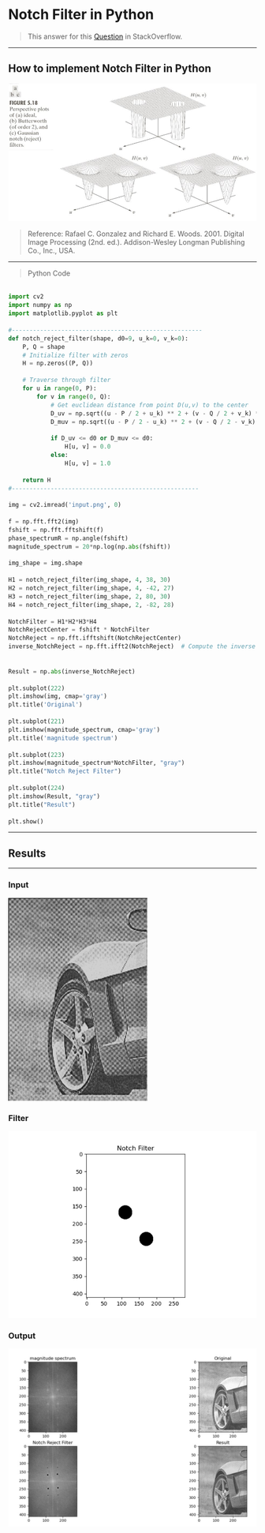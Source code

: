 # Notch Filter in Python

> This answer for this [Question](https://stackoverflow.com/questions/65483030/notch-reject-filtering-in-python/65484007) in StackOverflow.

---

## How to implement Notch Filter in Python

![Theory](theory.jpg "Concept Image")

> Reference: Rafael C. Gonzalez and Richard E. Woods. 2001. Digital Image Processing (2nd. ed.). Addison-Wesley Longman Publishing Co., Inc., USA.

---

> Python Code

```py

import cv2
import numpy as np
import matplotlib.pyplot as plt

#------------------------------------------------------
def notch_reject_filter(shape, d0=9, u_k=0, v_k=0):
    P, Q = shape
    # Initialize filter with zeros
    H = np.zeros((P, Q))

    # Traverse through filter
    for u in range(0, P):
        for v in range(0, Q):
            # Get euclidean distance from point D(u,v) to the center
            D_uv = np.sqrt((u - P / 2 + u_k) ** 2 + (v - Q / 2 + v_k) ** 2)
            D_muv = np.sqrt((u - P / 2 - u_k) ** 2 + (v - Q / 2 - v_k) ** 2)

            if D_uv <= d0 or D_muv <= d0:
                H[u, v] = 0.0
            else:
                H[u, v] = 1.0

    return H
#-----------------------------------------------------

img = cv2.imread('input.png', 0)

f = np.fft.fft2(img)
fshift = np.fft.fftshift(f)
phase_spectrumR = np.angle(fshift)
magnitude_spectrum = 20*np.log(np.abs(fshift))

img_shape = img.shape

H1 = notch_reject_filter(img_shape, 4, 38, 30)
H2 = notch_reject_filter(img_shape, 4, -42, 27)
H3 = notch_reject_filter(img_shape, 2, 80, 30)
H4 = notch_reject_filter(img_shape, 2, -82, 28)

NotchFilter = H1*H2*H3*H4
NotchRejectCenter = fshift * NotchFilter 
NotchReject = np.fft.ifftshift(NotchRejectCenter)
inverse_NotchReject = np.fft.ifft2(NotchReject)  # Compute the inverse DFT of the result


Result = np.abs(inverse_NotchReject)

plt.subplot(222)
plt.imshow(img, cmap='gray')
plt.title('Original')

plt.subplot(221)
plt.imshow(magnitude_spectrum, cmap='gray')
plt.title('magnitude spectrum')

plt.subplot(223)
plt.imshow(magnitude_spectrum*NotchFilter, "gray") 
plt.title("Notch Reject Filter")

plt.subplot(224)
plt.imshow(Result, "gray") 
plt.title("Result")

plt.show()
```
---

## Results

---

### Input

![Input Image](input.png "Noisy Image")

### Filter

![Notch Filter](filter.png "Notch Filter")

### Output

![Output Image](result.jpg "Filtered Image")